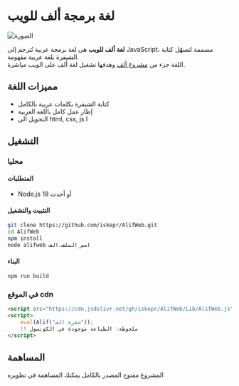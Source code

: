# لغة برمجة ألف للويب

![الصورة](https://raw.githubusercontent.com/iskepr/AlifWeb/refs/heads/main/assets/alifweb.ico)

**لغة ألف للويب** هي لغة برمجة عربية تُترجم إلى JavaScript، مصممة لتسهّل كتابة الشيفرة بلغة عربية مفهومة.  
اللغة جزء من [مشروع ألف](https://github.com/alifcommunity/Alif) وهدفها تشغيل لغة ألف على الويب مباشرة.

## مميزات اللغة

-   كتابة الشيفرة بكلمات عربية بالكامل
-   إطار عمل كامل باللغة العربية
-   التحويل الى html, css, js I

## التشغيل

### محليا

#### المتطلبات

-   Node.js 18 أو أحدث

#### التثبيت والتشغيل

```bash
git clone https://github.com/iskepr/AlifWeb.git
cd AlifWeb
npm install
node alifweb اسم_الملف.الف
```

#### البناء

```bash
npm run build
```

### في الموقع cdn

```html
<script src="https://cdn.jsdelivr.net/gh/iskepr/AlifWeb/Lib/AlifWeb.js"></script>
<script>
    eval(Alif("شفرة الف"));
    !! ملحوظة: الطباعة موجودة في الكونسول
</script>
```

## المساهمة

المشروع مفتوح المصدر بالكامل يمكنك المساهمة في تطويره
